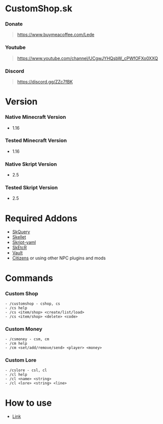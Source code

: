 # CustomShop.sk

### Donate
> https://www.buymeacoffee.com/Lede


### Youtube
> https://www.youtube.com/channel/UCgwJYHQsbW_cPWfOFXo0XXQ


### Discord
> https://discord.gg/ZZc7fBK

# Version

### Native Minecraft Version
- 1.16

### Tested Minecraft Version
- 1.16

### Native Skript Version
- 2.5

### Tested Skript Version
- 2.5

# Required Addons

- [SkQuery](https://www.spigotmc.org/resources/skquery-1-9-1-16.36631/)
- [Skellet](https://www.spigotmc.org/resources/skript-java-addon-skellett.34361/)
- [Skript-yaml](https://www.spigotmc.org/resources/skript-yaml.49829/)
- [SkEtcR](https://www.spigotmc.org/resources/skript-addon-sketcr.83787/)
- [Vault](https://www.spigotmc.org/resources/vault.34315/)
- [Citizens](https://www.spigotmc.org/resources/citizens.13811/) or using other NPC plugins and mods

# Commands

### Custom Shop
```
- /customshop - cshop, cs
- /cs help
- /cs <item/shop> <create/list/load>
- /cs <item/shop> <delete> <code>
``` 

### Custom Money
```
- /csmoney - csm, cm
- /cm help
- /cm <set/add/remove/send> <player> <money>
```

### Custom Lore
```
- /cslore - csl, cl
- /cl help
- /cl <name> <string>
- /cl <lore> <string> <line>
```

# How to use
- [Link](https://cafe.naver.com/minecraftgame/1778030)
  
